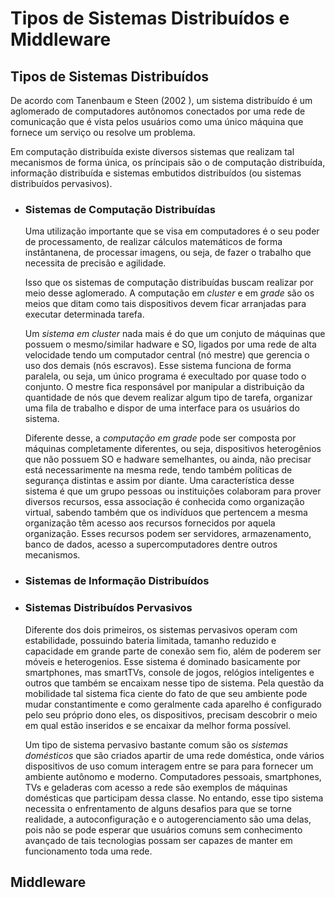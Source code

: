 # Tipos de Sistemas Distribuídos e Middleware

## Tipos de Sistemas Distribuídos

De acordo com Tanenbaum e Steen (2002 ), um sistema distribuído é um aglomerado de computadores autônomos conectados por uma rede de comunicação que é vista pelos usuários como uma único máquina que fornece um serviço ou resolve um problema.

Em computação distribuída existe diversos sistemas que realizam tal mecanismos de forma única, os príncipais são o de computação distribuída, informação distribuída e sistemas embutidos distribuídos (ou sistemas distribuídos pervasivos).

- ### Sistemas de Computação Distribuídas

    Uma utilização importante que se visa em computadores é o seu poder de processamento, de realizar cálculos matemáticos de forma instântanena, de processar imagens, ou seja, de fazer o trabalho que necessita de precisão e agilidade.

    Isso que os sistemas de computação distribuídas buscam realizar por meio desse aglomerado. A computação em *cluster* e em *grade* são os meios que ditam como tais dispositivos devem ficar arranjadas para executar determinada tarefa.

    Um *sistema em cluster* nada mais é do que um conjuto de máquinas que possuem o mesmo/similar hadware e SO, ligados por uma rede de alta velocidade tendo um computador central (nó mestre) que gerencia o uso dos demais (nós escravos). Esse sistema funciona de forma paralela, ou seja, um único programa é execultado por quase todo o conjunto. O mestre fica responsável por manipular a distribuição da quantidade de nós que devem realizar algum tipo de tarefa, organizar uma fila de trabalho e dispor de uma interface para os usuários do sistema.

    Diferente desse, a *computação em grade* pode ser composta por máquinas completamente diferentes, ou seja, dispositivos heterogênios que não possuem SO e hadware semelhantes, ou ainda, não precisar está necessarimente na mesma rede, tendo também políticas de segurança distintas e assim por diante. Uma característica desse sistema é que um grupo pessoas ou instituições colaboram para prover diversos recursos, essa associação é conhecida como organização virtual, sabendo também que os indivíduos que pertencem a mesma organização têm acesso aos recursos fornecidos por aquela organização. Esses recursos podem ser servidores, armazenamento, banco de dados, acesso a supercomputadores dentre outros mecanismos.

- ### Sistemas de Informação Distribuídos




- ### Sistemas Distribuídos Pervasivos

    Diferente dos dois primeiros, os sistemas pervasivos operam com estabilidade, possuindo bateria limitada, tamanho reduzido e capacidade em grande parte de conexão sem fio, além de poderem ser móveis e heterogenios. Esse sistema é dominado basicamente por smartphones, mas smartTVs, console de jogos, relógios inteligentes e outros que também se encaixam nesse tipo de sistema. Pela questão da mobilidade tal sistema fica ciente do fato de que seu ambiente pode mudar constantimente e como geralmente cada aparelho é configurado pelo seu próprio dono eles, os dispositivos, precisam descobrir o meio em qual estão inseridos e se encaixar da melhor forma possível.

    Um tipo de sistema pervasivo bastante comum são os *sistemas domésticos* que são criados apartir de uma rede doméstica, onde vários dispositivos de uso comum interagem entre se para para fornecer um ambiente autônomo e moderno. Computadores pessoais, smartphones, TVs e geladeras com acesso a rede são exemplos de máquinas domésticas que participam dessa classe. No entando, esse tipo sistema necessita o enfrentamento de alguns desafios para que se torne realidade, a autoconfiguração e o autogerenciamento são uma delas, pois não se pode esperar que usuários comuns sem conhecimento avançado de tais tecnologias possam ser capazes de manter em funcionamento toda uma rede.

## Middleware